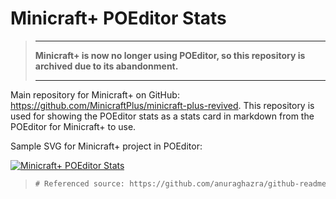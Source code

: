 # Minicraft+ POEditor Stats

> ---
> 
> **Minicraft+ is now no longer using POEditor, so this repository is archived due to its abandonment.**
> 
> ---

Main repository for Minicraft+ on GitHub: https://github.com/MinicraftPlus/minicraft-plus-revived.
This repository is used for showing the POEditor stats as a stats card in markdown from the POEditor for Minicraft+ to use.

Sample SVG for Minicraft+ project in POEditor:

[![Minicraft+ POEditor Stats](https://minicraft-plus-poeditor-stats.vercel.app/api/card)](https://minicraft-plus-poeditor-stats.vercel.app)

> ```diff
> # Referenced source: https://github.com/anuraghazra/github-readme-stats
> ```
